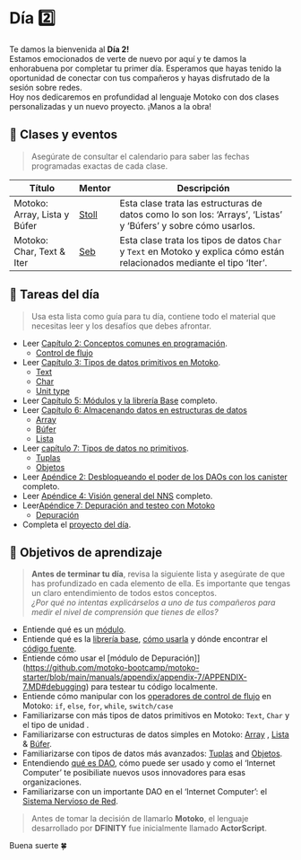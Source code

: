 # Día 2️⃣
Te damos la bienvenida al **Día 2!** <br/>
Estamos emocionados de verte de nuevo por aquí y te damos la enhorabuena por completar tu primer día. Esperamos que hayas tenido la oportunidad de conectar con tus compañeros y hayas disfrutado de la sesión sobre redes. <br/>
Hoy nos dedicaremos en profundidad al lenguaje Motoko con dos clases personalizadas y un nuevo proyecto. ¡Manos a la obra!
## 🍿 Clases y eventos
> Asegúrate de consultar el calendario para saber las fechas programadas exactas de cada clase.

| Título | Mentor |  Descripción|
|-----------------|-----------------|-----------------|
 Motoko: Array, Lista y Búfer | <a href="https://twitter.com/mariano_stoll" target="_blank"> Stoll </a> | Esta clase trata las estructuras de datos como lo son los: ‘Arrays’, ‘Listas’ y ‘Búfers’ y sobre cómo usarlos. 
| Motoko: Char, Text & Iter | <a href="https://twitter.com/seb_icp" target="_blank"> Seb  </a> | Esta clase trata los tipos de datos `Char` y `Text` en Motoko y explica cómo están relacionados mediante el tipo ‘Iter’.
##  🧭 Tareas del día
> Usa esta lista como guía para tu día, contiene todo el material que necesitas leer y los desafíos que debes afrontar.
- Leer [Capítulo 2: Conceptos comunes en programación](../../manuals/capítulos/capítulo-2/capitulo-2.MD).
    - [Control de flujo](https://github.com/motoko-bootcamp/motoko-starter/blob/main/manuals/capítulos/capítulo-2/capitulo-2.MD#%EF%B8%8F-control-flow)
- Leer [Capítulo 3: Tipos de datos primitivos en Motoko](../../manuals/capítulos/capítulo-3/capitulo-3.MD).
    - [Text](https://github.com/motoko-bootcamp/motoko-starter/blob/main/manuals/capítulos/capítulo-3/capitulo-3.MD#-text)
    - [Char](https://github.com/motoko-bootcamp/motoko-starter/blob/main/manuals/capítulos/capítulo-3/capitulo-3.MD#-char)
    - [Unit type](https://github.com/motoko-bootcamp/motoko-starter/blob/main/manuals/capítulos/capítulo-3/capitulo-3.MD#-unit-type)
- Leer [Capítulo 5: Módulos y la librería Base](../../manuals/capítulos/capítulo-5/capitulo-5.MD)  completo.
- Leer [Capítulo 6: Almacenando datos en estructuras de datos](../../manuals/capítulos/capítulo-6/capitulo-6.MD)
    - [Array](https://github.com/motoko-bootcamp/motoko-starter/blob/main/manuals/capítulos/capítulo-6/capitulo-6.MD#%EF%B8%8F-array)
    - [Búfer](https://github.com/motoko-bootcamp/motoko-starter/blob/main/manuals/capítulos/capítulo-6/capitulo-6.MD#-buffer)
    - [Lista](https://github.com/motoko-bootcamp/motoko-starter/blob/main/manuals/capítulos/capítulo-6/capitulo-6.MD#-list)
- Leer [capítulo 7: Tipos de datos no primitivos](../../manuals/capítulos/capítulo-7/capitulo-7.MD).
    - [Tuplas](https://github.com/motoko-bootcamp/motoko-starter/blob/main/manuals/capítulos/capítulo-7/capitulo-7.MD#-tuples)
    - [Objetos](https://github.com/motoko-bootcamp/motoko-starter/blob/main/spanish/manuals/capítulos/capítulo-7/capitulo-7.MD#-objects)
- Leer [Apéndice 2: Desbloqueando el poder de los DAOs con los canister](../../manuals/appendix/appendix-2/APPENDIX-2.MD) completo.
- Leer [Apéndice 4: Visión general del NNS](../../manuals/appendix/appendix-4/APPENDIX-4.MD) completo.
- Leer[Apéndice 7: Depuración and testeo con Motoko](../../manuals/appendix/appendix-7/APPENDIX-7.MD)
    - [Depuración](https://github.com/motoko-bootcamp/motoko-starter/blob/main/manuals/appendix/appendix-7/APPENDIX-7.MD#debugging)
- Completa el [proyecto del día](./project/README.MD).
## 🎯 Objetivos de aprendizaje
> **Antes de terminar tu día**, revisa la siguiente lista y asegúrate de que has profundizado en cada elemento de ella. Es importante que tengas un claro entendimiento de todos estos conceptos. <br/> <i> ¿Por qué no intentas explicárselos a uno de tus compañeros para medir el nivel de comprensión que tienes de ellos? </i>

- Entiende qué es un [módulo](https://github.com/motoko-bootcamp/motoko-starter/blob/main/manuals/capítulos/capítulo-5/capítulo-5.MD#-modules).
- Entiende qué es la [librería base](https://github.com/motoko-bootcamp/motoko-starter/blob/main/manuals/capítulos/capítulo-5/capítulo-5.MD#-the-base-library), [cómo usarla](https://github.com/motoko-bootcamp/motoko-starter/blob/main/manuals/capítulos/capítulo-5/capítulo-5.MD#importing-from-the-base-library) y dónde encontrar el [código fuente](https://github.com/dfinity/motoko-base). 
- Entiende cómo usar el [módulo de Depuración]](https://github.com/motoko-bootcamp/motoko-starter/blob/main/manuals/appendix/appendix-7/APPENDIX-7.MD#debugging) para testear tu código localmente.
- Entiende cómo manipular con los [operadores de control de flujo](https://github.com/motoko-bootcamp/motoko-starter/blob/main/manuals/capítulos/capítulo-2/capítulo-2.MD#%EF%B8%8F-control-flow) en Motoko: `if`, `else`, `for`, `while`, `switch/case`
- Familiarizarse con más tipos de datos primitivos en Motoko: `Text`, `Char` y el tipo de unidad .
- Familiarizarse con estructuras de datos simples en Motoko: [Array](https://github.com/motoko-bootcamp/motoko-starter/blob/main/manuals/capítulos/capítulo-6/capítulo-6.MD#%EF%B8%8F-array) , [Lista](https://github.com/motoko-bootcamp/motoko-starter/blob/main/manuals/capítulos/capítulo-6/capítulo-6.MD#-list) & [Búfer](https://github.com/motoko-bootcamp/motoko-starter/blob/main/manuals/capítulos/capítulo-6/capítulo-6.MD#-buffer).
- Familiarizarse con tipos de datos más avanzados: [Tuplas](https://github.com/motoko-bootcamp/motoko-starter/blob/main/manuals/capítulos/capítulo-7/capítulo-7.MD#-tuples) and [Objetos](https://github.com/motoko-bootcamp/motoko-starter/blob/main/manuals/capítulos/capítulo-7/capítulo-7.MD#-objects).
- Entendiendo [qué es DAO](../../manuals/appendix/appendix-2/APPENDIX-2.MD), cómo puede ser usado y como el ‘Internet Computer’ te posibiliate nuevos usos innovadores para esas organizaciones.
- Familiarizarse con un importante DAO en el ‘Internet Computer’: el [Sistema Nervioso de Red](https://github.com/motoko-bootcamp/motoko-starter/blob/main/manuals/appendix/appendix-4/APPENDIX-4.MD).

> Antes de tomar la decisión de llamarlo **Motoko**, el lenguaje desarrollado por  **DFINITY** fue inicialmente llamado **ActorScript**. 

Buena suerte 🍀

